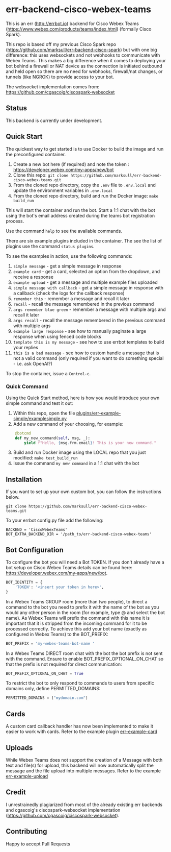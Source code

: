 err-backend-cisco-webex-teams
======

This is an err (http://errbot.io) backend for Cisco Webex Teams (https://www.webex.com/products/teams/index.html) 
(formally Cisco Spark).

This repo is based off my previous Cisco Spark repo (https://github.com/marksull/err-backend-cisco-spark) but with one 
big difference: this uses websockets and not webhooks to communicate with Webex Teams. This makes a big difference when 
it comes to deploying your bot behind a firewall or NAT device as the connection is initiated outbound and held open so
there are no need for webhooks, firewall/nat changes, or tunnels (like NGROK) to provide access to your bot.

The websocket implementation comes from: https://github.com/cgascoig/ciscospark-websocket

## Status

This backend is currently under development.

## Quick Start

The quickest way to get started is to use Docker to build the image and run the preconfigured container.

1) Create a new bot here (if required) and note the token : https://developer.webex.com/my-apps/new/bot 
2) Clone this repo: `git clone https://github.com/marksull/err-backend-cisco-webex-teams.git`
3) From the cloned repo directory, copy the `.env` file to `.env.local` and update the environment variables in `.env.local`
4) From the cloned repo directory, build and run the Docker image: `make build_run`

This will start the container and run the bot. Start a 1:1 chat with the bot using the bot's email 
address created during the teams bot registration process.

Use the command `help` to see the available commands.

There are six example plugins included in the container. The see the list of plugins use the command `status plugins`.

To see the examples in action, use the following commands:
1) `simple message` - get a simple message in response
2) `example card` - get a card, selected an option from the dropdown, and receive a response
3) `example upload` - get a message and multiple example files uploaded
4) `simple message with callback` - get a simple message in response with a callback (check the logs for the callback response)
5) `remember this` - remember a message and recall it later
6) `recall` - recall the message remembered in the previous command
7) `args remember blue green` - remember a message with multiple args and recall it later
8) `args recall` - recall the message remembered in the previous command with multiple args
9) `example large response` - see how to manually paginate a large response when using fenced code blocks
10) `template this is my message` - see how to use errbot templates to build your replies
11) `this is a bad message` - see how to custom handle a message that is not a valid command (only required if you want to do something special - i.e. ask OpenAI?)

To stop the container, issue a `Control-c`.

### Quick Command

Using the Quick Start method, here is how you would introduce your own simple command and test it out:

1) Within this repo, open the file [plugins/err-example-simple/examplesimple.py](plugins/err-example-simple/examplesimple.py)
2) Add a new command of your choosing, for example:
```python
    @botcmd
    def my_new_command(self, msg, _):
        yield f"Hello, {msg.frm.email}! This is your new command."
```
3) Build and run Docker image using the LOCAL repo that you just modified: `make test_build_run`
4) Issue the command `my new command` in a 1:1 chat with the bot


## Installation

If you want to set up your own custom bot, you can follow the instructions below.

```
git clone https://github.com/marksull/err-backend-cisco-webex-teams.git
```

To your errbot config.py file add the following:

```
BACKEND = 'CiscoWebexTeams'
BOT_EXTRA_BACKEND_DIR = '/path_to/err-backend-cisco-webex-teams'
```

## Bot Configuration


To configure the bot you will need a Bot TOKEN. If you don't already have a bot setup on Cisco Webex Teams  details can
be found here: https://developer.webex.com/my-apps/new/bot.

```python
BOT_IDENTITY = {
    'TOKEN': '<insert your token in here>',
}
```

In a Webex Teams GROUP room (more than two people), to direct a command to the bot you need to prefix it with the name of the
bot as you would any other person in the room (for example, type @ and select the bot name). 
As Webex Teams will prefix the command with this name it is important that it is stripped from the 
incoming command for it to be processed correctly. To achieve this add your bot name 
(exactly as configured in Webex Teams) to the BOT_PREFIX:

```python
BOT_PREFIX = 'my-webex-teams-bot-name '
```

In a Webex Teams DIRECT room chat with the bot the bot prefix is not sent with the command. Ensure
to enable BOT_PREFIX_OPTIONAL_ON_CHAT so that the prefix is not required for direct communication:

```python
BOT_PREFIX_OPTIONAL_ON_CHAT = True
```

To restrict the bot to only respond to commands to users from specific domains only, define PERMITTED_DOMAINS:

```python
PERMITTED_DOMAINS = ["mydomain.com"]
```


## Cards

A custom card callback handler has now been implemented to make it easier to work with cards. Refer to the
example plugin [err-example-card](plugins/err-example-cards)

## Uploads

While Webex Teams does not support the creation of a Message with both text and file(s) for upload, this backend 
will now automatically split the message and the file upload into multiple messages. Refer to the example  [err-example-upload](plugins/err-example-upload)

## Credit

I unrestrainedly plagiarized from most of the already existing err backends and cgascoig's ciscospark-websocket implementation 
(https://github.com/cgascoig/ciscospark-websocket).

## Contributing

Happy to accept Pull Requests
